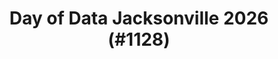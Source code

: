 ---
layout: event
title: "Day of Data Jacksonville 2026 (#1128)"
subtitle: ""
tags: ["Jacksonville", "Florida", "USA", "physical", "2026", "North America"]
thumb: /assets/img/logos/Just_icon_Color_small.png
comments: false
data: SQLSat1128
testevent: 1
---